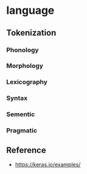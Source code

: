 # language

## Tokenization
### Phonology
### Morphology
### Lexicography
### Syntax
### Sementic
### Pragmatic

## Reference
- https://keras.io/examples/
